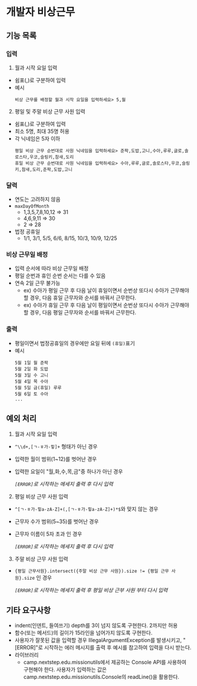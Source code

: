 # 개발자 비상근무

## 기능 목록

### 입력

1. 월과 시작 요일 입력

- 쉼표(,)로 구분하여 입력
- 예시
    ```
    비상 근무를 배정할 월과 시작 요일을 입력하세요> 5,월
    ```

2. 평일 및 주말 비상 근무 사원 입력

- 쉼표(,)로 구분하여 입력
- 최소 5명, 최대 35명 허용
- 각 닉네임은 5자 이하
    ```
    평일 비상 근무 순번대로 사원 닉네임을 입력하세요> 준팍,도밥,고니,수아,루루,글로,솔로스타,우코,슬링키,참새,도리
    휴일 비상 근무 순번대로 사원 닉네임을 입력하세요> 수아,루루,글로,솔로스타,우코,슬링키,참새,도리,준팍,도밥,고니
    ```

### 달력

- 연도는 고려하지 않음
- `maxDayOfMonth`
    - 1,3,5,7,8,10,12 => 31
    - 4,6,9,11 => 30
    - 2 => 28
- 법정 공휴일
    - 1/1, 3/1, 5/5, 6/6, 8/15, 10/3, 10/9, 12/25

### 비상 근무일 배정

- 입력 순서에 따라 비상 근무일 배정
- 평일 순번과 휴인 순번 순서는 다를 수 있음
- 연속 2일 근무 불가능
    - ex) 수아가 평일 근무 후 다음 날이 휴일이면서 순번상 또다시 수아가 근무해야 할 경우,
      다음 휴일 근무자와 순서를 바꿔서 근무한다.
    - ex) 수아가 휴일 근무 후 다음 날이 평일이면서 순번상 또다시 수아가 근무해야 할 경우,
      다음 평일 근무자와 순서를 바꿔서 근무한다.

### 출력

- 평일이면서 법정공휴일의 경우에만 요일 뒤에 `(휴일)`표기
- 예시
    ```
    5월 1일 월 준팍
    5월 2일 화 도밥
    5월 3일 수 고니
    5월 4일 목 수아
    5월 5일 금(휴일) 루루
    5월 6일 토 수아
    ...
    ```

## 예외 처리

1. 월과 시작 요일 입력

- `^\\d+,[ㄱ-ㅎ가-힣]+` 형태가 아닌 경우
- 입력한 월이 범위(1~12)를 벗어난 경우
- 입력한 요일이 "월,화,수,목,금"중 하나가 아닌 경우

  *_`[ERROR]`로 시작하는 메세지 출력 후 다시 입력_*

2. 평일 비상 근무 사원 입력

- `^[ㄱ-ㅎ가-힣a-zA-Z]+(,[ㄱ-ㅎ가-힣a-zA-Z]+)*$`와 맞지 않는 경우
- 근무자 수가 범위(5~35)를 벗어난 경우
- 근무자 이름이 5자 초과 인 경우

  *_`[ERROR]`로 시작하는 메세지 출력 후 다시 입력_*

3. 주말 비상 근무 사원 입력

- `{평일 근무사원}.intersect({주말 비상 근무 사원}).size != {평일 근무 사원}.size` 인 경우

  *_`[ERROR]`로 시작하는 메세지 출력 후 평일 비상 근부 사원 부터 다시 입력_*

## 기타 요구사항

- indent(인덴트, 들여쓰기) depth를 3이 넘지 않도록 구현한다. 2까지만 허용
- 함수(또는 메서드)의 길이가 15라인을 넘어가지 않도록 구현한다.
- 사용자가 잘못된 값을 입력할 경우 IllegalArgumentException를 발생시키고, "[ERROR]"로 시작하는 에러 메시지를 출력 후 예시를 참고하여 입력을 다시 받는다.
- 라이브러리
    - camp.nextstep.edu.missionutils에서 제공하는 Console API를 사용하여 구현해야 한다.
      사용자가 입력하는 값은 camp.nextstep.edu.missionutils.Console의 readLine()을 활용한다.